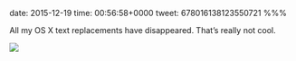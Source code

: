 date: 2015-12-19
time: 00:56:58+0000
tweet: 678016138123550721
%%%

All my OS X text replacements have disappeared. That’s really not cool.

![](CWjMFYtWwAAXTdG.png)
